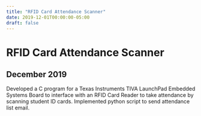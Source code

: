 ```yaml
---
title: "RFID Card Attendance Scanner"
date: 2019-12-01T00:00:00-05:00
draft: false
---
```

# RFID Card Attendance Scanner
## December 2019
Developed a C program for a Texas Instruments TIVA LaunchPad Embedded Systems Board to interface with an RFID Card Reader to take attendance by scanning student ID cards. Implemented python script to send attendance list email.